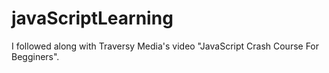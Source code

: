 # javaScriptLearning
 I followed along with Traversy Media's video "JavaScript Crash Course For Begginers". 
